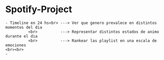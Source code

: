 # Spotify-Project
    - Timeline en 24 hs<br> ---> Ver que genero prevalece en distintos momentos del dia
              <br>          ---> Representar distintos estados de animo durante el dia
              <br>          ---> Rankear las playlist en una escala de emociones
    <br><br>
    - 